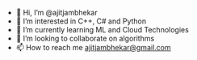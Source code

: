 - 👋 Hi, I’m @ajitjambhekar
- 👀 I’m interested in C++, C# and Python
- 🌱 I’m currently learning ML and Cloud Technologies
- 💞️ I’m looking to collaborate on algorithms
- 📫 How to reach me ajitjambhekar@gmail.com

<!---
ajitjambhekar/ajitjambhekar is a ✨ special ✨ repository because its `README.md` (this file) appears on your GitHub profile.
You can click the Preview link to take a look at your changes.
--->
